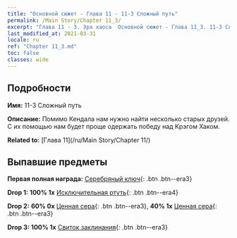 ```yaml
---
title: "Основной сюжет - Глава 11 - 11-3 Сложный путь"
permalink: /Main Story/Chapter 11_3/
excerpt: "Глава 11 - 3. Эра хаоса  Основной сюжет - Глава 11_3. 11-3 Сложный путь"
last_modified_at: 2021-03-31
locale: ru
ref: "Chapter 11_3.md"
toc: false
classes: wide
---
```


## Подробности

 **Имя:** 11-3 Сложный путь

 **Описание:** Помимо Кендала нам нужно найти несколько старых друзей. С их помощью нам будет проще одержать победу над Крэгом Хаком.

 **Related to:** [Глава 11](/ru/Main Story/Chapter 11/)

## Выпавшие предметы

 **Первая полная награда:** [Серебряный ключ](/ru/Items/con_693/){: .btn .btn--era3}

 **Drop 1:** **100% 1x** [Исключительная ртуть](/ru/Items/mat_35/){: .btn .btn--era4}

 **Drop 2:** **60% 0x** [Ценная сера](/ru/Items/mat_29/){: .btn .btn--era3}, **40% 1x** [Ценная сера](/ru/Items/mat_29/){: .btn .btn--era3}

 **Drop 3:** **100% 1x** [Свиток заклинания](/ru/Items/con_694/){: .btn .btn--era3}

